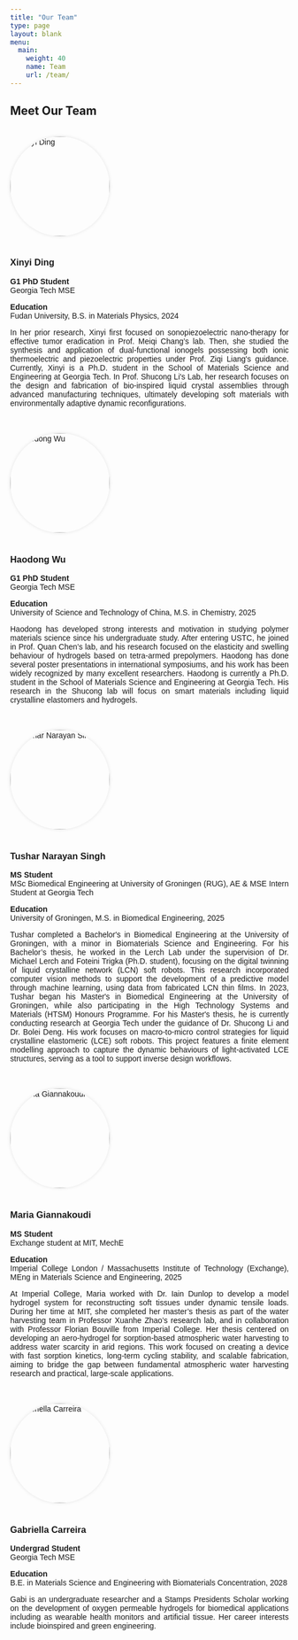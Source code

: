 ```yaml
---
title: "Our Team"
type: page
layout: blank
menu:
  main:
    weight: 40
    name: Team
    url: /team/
---
```


<style>
.team-grid {
  display: flex;
  flex-wrap: wrap;
  gap: 2rem;
  justify-content: center;
  padding: 1rem 0;
  max-width: 1400px;
  margin: 0 auto;
}

.team-member {
  flex: 1 1 600px;  /* responsive width with minimum of 400px */
  max-width: 650px;
  text-align: justify;
  font-family: sans-serif;
}

.team-avatar {
  width: 180px;
  height: 180px;
  border-radius: 50%;
  object-fit: cover;
  margin-bottom: 1rem;
  box-shadow: 0 0 6px rgba(0,0,0,0.1);
}
</style>



## Meet Our Team

<div class="team-grid">

  <div class="team-member">
    <img src="/media/people/xinyi/avatar.jpg" alt="Xinyi Ding" class="team-avatar">
    <h3>Xinyi Ding</h3>
    <p><strong>G1 PhD Student</strong><br>Georgia Tech MSE</p>
    <p><strong>Education</strong><br>Fudan University, B.S. in Materials Physics, 2024</p>
    <p>In her prior research, Xinyi first focused on sonopiezoelectric nano-therapy for effective tumor eradication in Prof. Meiqi Chang’s lab. Then, she studied the synthesis and application of dual-functional ionogels possessing both ionic thermoelectric and piezoelectric properties under Prof. Ziqi Liang's guidance. Currently, Xinyi is a Ph.D. student in the School of Materials Science and Engineering at Georgia Tech. In Prof. Shucong Li's Lab, her research focuses on the design and fabrication of bio-inspired liquid crystal assemblies through advanced manufacturing techniques, ultimately developing soft materials with environmentally adaptive dynamic reconfigurations.</p>
  </div>

  <div class="team-member">
    <img src="/media/people/haodong/avatar.jpg" alt="Haodong Wu" class="team-avatar">
    <h3>Haodong Wu</h3>
    <p><strong>G1 PhD Student</strong><br>Georgia Tech MSE</p>
    <p><strong>Education</strong><br>University of Science and Technology of China, M.S. in Chemistry, 2025</p>
    <p>Haodong has developed strong interests and motivation in studying polymer materials science since his undergraduate study. After entering USTC, he joined in Prof. Quan Chen’s lab, and his research focused on the elasticity and swelling behaviour of hydrogels based on tetra-armed prepolymers. Haodong has done several poster presentations in international symposiums, and his work has been widely recognized by many excellent researchers. Haodong is currently a Ph.D. student in the School of Materials Science and Engineering at Georgia Tech. His research in the Shucong lab will focus on smart materials including liquid crystalline elastomers and hydrogels.</p>
  </div>

 <div class="team-member">
    <img src="/media/people/tushar/avatar.jpg" alt="Tushar Narayan Singh" class="team-avatar">
    <h3> Tushar Narayan Singh</h3>
    <p><strong>MS Student</strong><br>MSc Biomedical Engineering at University of Groningen (RUG), AE & MSE Intern Student at Georgia Tech</p>
    <p><strong>Education</strong><br>University of Groningen, M.S. in Biomedical Engineering, 2025</p>
    <p>Tushar completed a Bachelor's in Biomedical Engineering at the University of Groningen, with a minor in Biomaterials Science and Engineering. For his Bachelor’s thesis, he worked in the Lerch Lab under the supervision of Dr. Michael Lerch and Foteini Trigka (Ph.D. student), focusing on the digital twinning of liquid crystalline network (LCN) soft robots. This research incorporated computer vision methods to support the development of a predictive model through machine learning, using data from fabricated LCN thin films.
    In 2023, Tushar began his Master's in Biomedical Engineering at the University of Groningen, while also participating in the High Technology Systems and Materials (HTSM) Honours Programme. For his Master's thesis, he is currently conducting research at Georgia Tech under the guidance of Dr. Shucong Li and Dr. Bolei Deng. His work focuses on macro-to-micro control strategies for liquid crystalline elastomeric (LCE) soft robots. This project features a finite element modelling approach to capture the dynamic behaviours of light-activated LCE structures, serving as a tool to support inverse design workflows.</p>
  </div>

 <div class="team-member">
    <img src="/media/people/mara/avatar.jpg" alt="Maria Giannakoudi" class="team-avatar">
    <h3> Maria Giannakoudi</h3>
    <p><strong>MS Student</strong><br>Exchange student at MIT, MechE</p>
    <p><strong>Education</strong><br>Imperial College London / Massachusetts Institute of Technology (Exchange), MEng in Materials Science and Engineering, 2025</p>
    <p>At Imperial College, Maria worked with Dr. Iain Dunlop to develop a model hydrogel system for reconstructing soft tissues under dynamic tensile loads. During her time at MIT, she completed her master’s thesis as part of the water harvesting team in Professor Xuanhe Zhao’s research lab, and in collaboration with Professor Florian Bouville from Imperial College. Her thesis centered on developing an aero-hydrogel for sorption-based atmospheric water harvesting to address water scarcity in arid regions. This work focused on creating a device with fast sorption kinetics, long-term cycling stability, and scalable fabrication, aiming to bridge the gap between fundamental atmospheric water harvesting research and practical, large-scale applications. </p>
  </div>

  <div class="team-member">
    <img src="/media/people/gabi/avatar.jpg" alt="Gabriella Carreira" class="team-avatar">
    <h3> Gabriella Carreira</h3>
    <p><strong>Undergrad Student</strong><br>Georgia Tech MSE</p>
    <p><strong>Education</strong><br>B.E. in Materials Science and Engineering with Biomaterials Concentration, 2028</p>
    <p>Gabi is an undergraduate researcher and a Stamps Presidents Scholar working on the development of oxygen permeable hydrogels for biomedical applications including as wearable health monitors and artificial tissue. Her career interests include bioinspired and green engineering. </p>
  </div>


</div>
